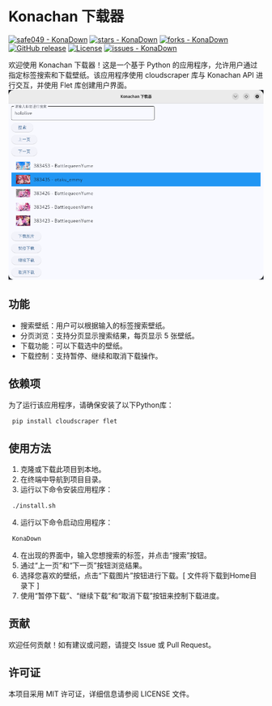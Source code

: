 # Konachan 下载器
[![safe049 - KonaDown](https://img.shields.io/static/v1?label=safe049&message=KonaDown&color=blue&logo=github)](https://github.com/safe049/KonaDown "Go to GitHub repo")
[![stars - KonaDown](https://img.shields.io/github/stars/safe049/KonaDown?style=social)](https://github.com/safe049/KonaDown)
[![forks - KonaDown](https://img.shields.io/github/forks/safe049/KonaDown?style=social)](https://github.com/safe049/KonaDown)
[![GitHub release](https://img.shields.io/github/release/safe049/KonaDown?include_prereleases=&sort=semver&color=blue)](https://github.com/safe049/KonaDown/releases/)
[![License](https://img.shields.io/badge/License-MIT-blue)](#license)
[![issues - KonaDown](https://img.shields.io/github/issues/safe049/KonaDown)](https://github.com/safe049/KonaDown/issues)

欢迎使用 Konachan 下载器！这是一个基于 Python 的应用程序，允许用户通过指定标签搜索和下载壁纸。该应用程序使用 cloudscraper 库与 Konachan API 进行交互，并使用 Flet 库创建用户界面。
![截屏](https://github.com/safe049/KonaDown/blob/main/screenshot.png)
## 功能

- 搜索壁纸：用户可以根据输入的标签搜索壁纸。
- 分页浏览：支持分页显示搜索结果，每页显示 5 张壁纸。
- 下载功能：可以下载选中的壁纸。
- 下载控制：支持暂停、继续和取消下载操作。

## 依赖项

为了运行该应用程序，请确保安装了以下Python库：
```bash
 pip install cloudscraper flet
```
## 使用方法

1. 克隆或下载此项目到本地。
2. 在终端中导航到项目目录。
3. 运行以下命令安装应用程序：
```bash
 ./install.sh
```
4. 运行以下命令启动应用程序：
```bash
 KonaDown
 ```
4. 在出现的界面中，输入您想搜索的标签，并点击“搜索”按钮。
5. 通过“上一页”和“下一页”按钮浏览结果。
6. 选择您喜欢的壁纸，点击“下载图片”按钮进行下载。[ 文件将下载到Home目录下 ]
7. 使用“暂停下载”、“继续下载”和“取消下载”按钮来控制下载进度。

## 贡献

欢迎任何贡献！如有建议或问题，请提交 Issue 或 Pull Request。

## 许可证

本项目采用 MIT 许可证，详细信息请参阅 LICENSE 文件。
